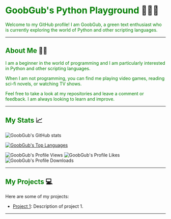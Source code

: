 # <span style="color:green">GoobGub's Python Playground</span> 🐍👨‍💻

<span style="color:green">Welcome to my GitHub profile! I am GoobGub, a green text enthusiast who is currently exploring the world of Python and other scripting languages.</span>

---

## <span style="color:green">About Me</span> 💁‍♂️

<span style="color:green">I am a beginner in the world of programming and I am particularly interested in Python and other scripting languages.</span>

<span style="color:green">When I am not programming, you can find me playing video games, reading sci-fi novels, or watching TV shows.</span>

<span style="color:green">Feel free to take a look at my repositories and leave a comment or feedback. I am always looking to learn and improve.</span>

---

## <span style="color:green">My Stats</span> 📈

![GoobGub's GitHub stats](https://github-readme-stats.vercel.app/api?username=GoobGub&show_icons=true&theme=react)

<span style="color:green">[![GoobGub's Top Languages](https://github-readme-stats.vercel.app/api/top-langs/?username=GoobGub&layout=compact&theme=react)](https://github.com/GoobGub)</span>

![GoobGub's Profile Views](https://komarev.com/ghpvc/?username=GoobGub&color=green)
![GoobGub's Profile Likes](https://img.shields.io/github/stars/GoobGub?affiliations=OWNER%2CCOLLABORATOR&color=green)
![GoobGub's Profile Downloads](https://img.shields.io/github/downloads/GoobGub/GoobGub/total?color=green)

---

## <span style="color:green">My Projects</span> 💻

Here are some of my projects:

- [Project 1](https://github.com/GoobGub/Tabaco-V2): Description of project 1.



---
